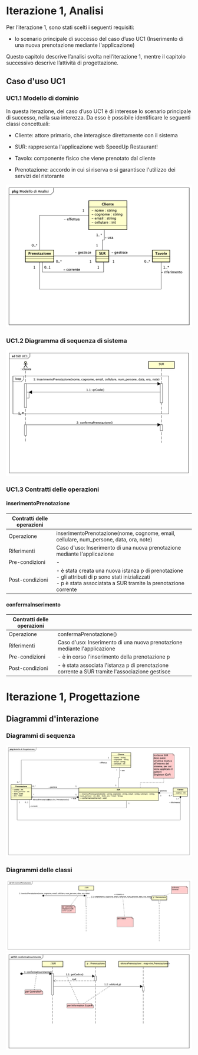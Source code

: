 # Iterazione 1, Analisi

Per l’iterazione 1, sono stati scelti i seguenti requisiti:

- lo scenario principale di successo del caso d’uso UC1 (Inserimento di una nuova prenotazione mediante l'applicazione)

Questo capitolo descrive l’analisi svolta nell’iterazione 1, mentre il capitolo successivo descrive l’attività di progettazione.

## Caso d'uso UC1

### UC1.1 Modello di dominio

In questa iterazione, del caso d’uso UC1 è di interesse lo scenario principale di successo, nella sua interezza. Da esso è possibile identificare le seguenti classi concettuali:

- Cliente: attore primario, che interagisce direttamente con il sistema

- SUR: rappresenta l'applicazione web SpeedUp Restaurant!

- Tavolo: componente fisico che viene prenotato dal cliente

- Prenotazione: accordo in cui si riserva o si garantisce l'utilizzo dei servizi del ristorante

![modello di analisi](./modello%20di%20analisi.png)

### UC1.2 Diagramma di sequenza di sistema

![SSD UC1](./SSD%20UC1.png)

### UC1.3 Contratti delle operazioni

#### inserimentoPrenotazione

| Contratti delle operazioni |                                                                                                                                                                           |
|----------------------------|---------------------------------------------------------------------------------------------------------------------------------------------------------------------------|
| Operazione                 | inserimentoPrenotazione(nome, cognome, email, cellulare, num_persone, data, ora, note)                                                                                    |
| Riferimenti                | Caso d'uso: Inserimento di una nuova prenotazione mediante l'applicazione                                                                                                 |
| Pre-condizioni             | -                                                                                                                                                                         |
| Post-condizioni            | - è stata creata una nuova istanza p di prenotazione<br> - gli attributi di p sono stati inizializzati<br> - p è stata associatata a SUR tramite la prenotazione corrente |

#### confermaInserimento

| Contratti delle operazioni |                                                                                                |
|----------------------------|------------------------------------------------------------------------------------------------|
| Operazione                 | confermaPrenotazione()                                                                         |
| Riferimenti                | Caso d'uso: Inserimento di una nuova prenotazione mediante l'applicazione                      |
| Pre-condizioni             | - è in corso l'inserimento della prenotazione p                                                |
| Post-condizioni            | - è stata associata l'istanza p di prenotazione corrente a SUR tramite l'associazione gestisce |

# Iterazione 1, Progettazione

## Diagrammi d'interazione
### Diagrammi di sequenza

![modello di progettazione](./modello%20di%20progettazione.png)

### Diagrammi delle classi

![inserimentoPrenotazione](./SD%20inserimentoPrenotazione.png)
![confermaPrenotazione](./SD%20confermaInserimento.png)



